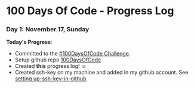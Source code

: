 # 100 Days Of Code - Progress Log

### Day 1: November 17, Sunday

**Today's Progress**: 
* Committed to the [#100DaysOfCode Challenge](https://www.100daysofcode.com/).
* Setup github repo [100DaysOfCode](https://github.com/codespeech/100-days-of-code)
* Created **this** progress log! ☺
* Created ssh-key on my machine and added in my github account. See [setting up-ssh-key-in-github](Round1-%20Setup%20and%20Bootstraping/001-setting-up-ssh-key-in-github.md).